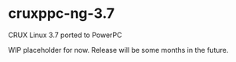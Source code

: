 # cruxppc-ng-3.7
CRUX Linux 3.7 ported to PowerPC

WIP placeholder for now.   Release will be some months in the future.
